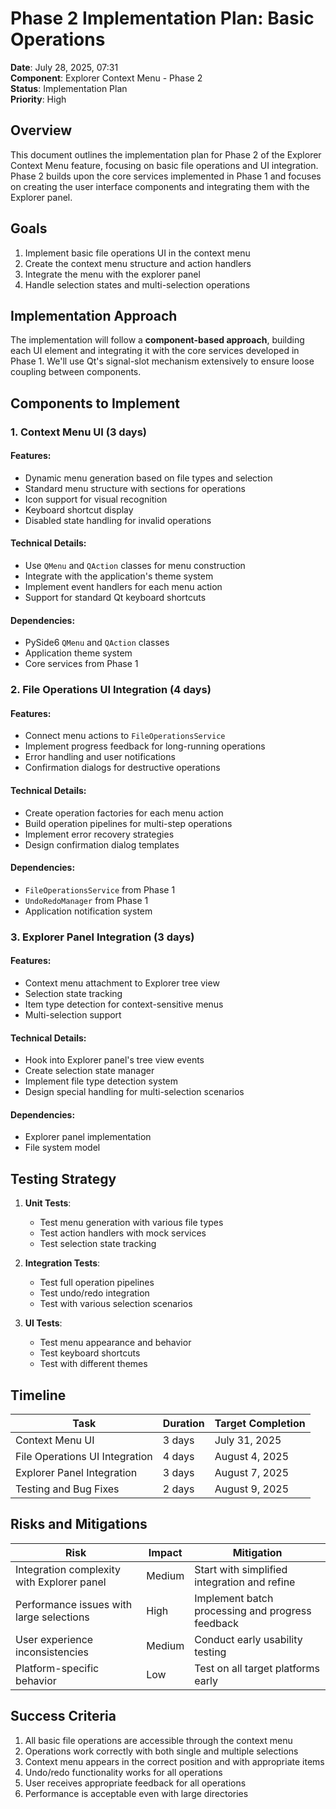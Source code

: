 # Phase 2 Implementation Plan: Basic Operations

**Date**: July 28, 2025, 07:31  
**Component**: Explorer Context Menu - Phase 2  
**Status**: Implementation Plan  
**Priority**: High

## Overview

This document outlines the implementation plan for Phase 2 of the Explorer Context Menu feature, focusing on basic file operations and UI integration. Phase 2 builds upon the core services implemented in Phase 1 and focuses on creating the user interface components and integrating them with the Explorer panel.

## Goals

1. Implement basic file operations UI in the context menu
2. Create the context menu structure and action handlers
3. Integrate the menu with the explorer panel
4. Handle selection states and multi-selection operations

## Implementation Approach

The implementation will follow a **component-based approach**, building each UI element and integrating it with the core services developed in Phase 1. We'll use Qt's signal-slot mechanism extensively to ensure loose coupling between components.

## Components to Implement

### 1. Context Menu UI (3 days)

#### Features:
- Dynamic menu generation based on file types and selection
- Standard menu structure with sections for operations
- Icon support for visual recognition
- Keyboard shortcut display
- Disabled state handling for invalid operations

#### Technical Details:
- Use `QMenu` and `QAction` classes for menu construction
- Integrate with the application's theme system
- Implement event handlers for each menu action
- Support for standard Qt keyboard shortcuts

#### Dependencies:
- PySide6 `QMenu` and `QAction` classes
- Application theme system
- Core services from Phase 1

### 2. File Operations UI Integration (4 days)

#### Features:
- Connect menu actions to `FileOperationsService`
- Implement progress feedback for long-running operations
- Error handling and user notifications
- Confirmation dialogs for destructive operations

#### Technical Details:
- Create operation factories for each menu action
- Build operation pipelines for multi-step operations
- Implement error recovery strategies
- Design confirmation dialog templates

#### Dependencies:
- `FileOperationsService` from Phase 1
- `UndoRedoManager` from Phase 1
- Application notification system

### 3. Explorer Panel Integration (3 days)

#### Features:
- Context menu attachment to Explorer tree view
- Selection state tracking
- Item type detection for context-sensitive menus
- Multi-selection support

#### Technical Details:
- Hook into Explorer panel's tree view events
- Create selection state manager
- Implement file type detection system
- Design special handling for multi-selection scenarios

#### Dependencies:
- Explorer panel implementation
- File system model

## Testing Strategy

1. **Unit Tests**:
   - Test menu generation with various file types
   - Test action handlers with mock services
   - Test selection state tracking

2. **Integration Tests**:
   - Test full operation pipelines
   - Test undo/redo integration
   - Test with various selection scenarios

3. **UI Tests**:
   - Test menu appearance and behavior
   - Test keyboard shortcuts
   - Test with different themes

## Timeline

| Task | Duration | Target Completion |
|------|----------|-------------------|
| Context Menu UI | 3 days | July 31, 2025 |
| File Operations UI Integration | 4 days | August 4, 2025 |
| Explorer Panel Integration | 3 days | August 7, 2025 |
| Testing and Bug Fixes | 2 days | August 9, 2025 |

## Risks and Mitigations

| Risk | Impact | Mitigation |
|------|--------|------------|
| Integration complexity with Explorer panel | Medium | Start with simplified integration and refine |
| Performance issues with large selections | High | Implement batch processing and progress feedback |
| User experience inconsistencies | Medium | Conduct early usability testing |
| Platform-specific behavior | Low | Test on all target platforms early |

## Success Criteria

1. All basic file operations are accessible through the context menu
2. Operations work correctly with both single and multiple selections
3. Context menu appears in the correct position and with appropriate items
4. Undo/redo functionality works for all operations
5. User receives appropriate feedback for all operations
6. Performance is acceptable even with large directories
